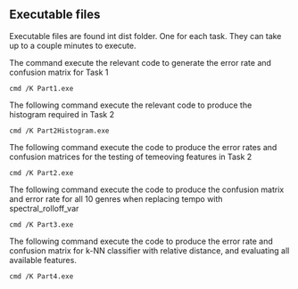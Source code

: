 ## Executable files ##
Executable files are found int dist folder. One for each task. They can take up to a couple minutes to execute. 

The command execute the relevant code to generate the error rate and confusion matrix for Task 1

    cmd /K Part1.exe

The following command execute the relevant code to produce the histogram required in Task 2

    cmd /K Part2Histogram.exe

The following command execute the code to produce the error rates and confusion matrices for the testing of temeoving features in Task 2

    cmd /K Part2.exe

The following command execute the code to produce the confusion matrix and error rate for all 10 genres when replacing tempo with spectral_rolloff_var

    cmd /K Part3.exe

The following command execute the code to produce the error rate and confusion matrix for k-NN classifier with relative distance, and evaluating all available features.

    cmd /K Part4.exe
<!-- ## Template based classifiers ##
Template based classifiers match the input x towards a set of references (templates) which have the same form as x. The decision rule finds the reference which is closest to the input and assigns it the same class. This method is called the "nearest neighbor - (NN)". Distinguishing factors between template based classifiers are 

- Decision rule (such as NN)
- Distance measure between input and references
- Choice of reference

### Decision rule KNN ###
Find the closest K references to input x, and the class with most references classify the input. If there are two classes with the most references, x get classified in the class with the closest reference.

### Distance measures ###
$ref_{ik} = (\mu_{ik}, \Sigma_{ik})$
- The Mahalanobis distance: $$d(x, ref_{ik}) = (x - \mu_{ik})^T \Sigma_{ik}^{-1} (x - \mu_{ik})$$
- Euclidian distance: $$d(x, ref_{ik}) = (x - \mu_{ik})^T (x - \mu_{ik})$$
- Relative distance: $$d(x, ref_{ik}) = \frac{(x - \mu_{ik})}{\mu_{ik}}^T \frac{(x - \mu_{ik})}{\mu_{ik}}$$


# Training classifiers # -->


